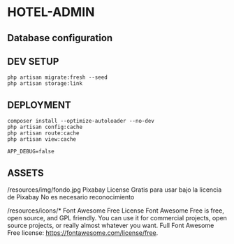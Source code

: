 # HOTEL-ADMIN

## Database configuration

## DEV SETUP

```shell
php artisan migrate:fresh --seed
php artisan storage:link
```

## DEPLOYMENT

```shell
composer install --optimize-autoloader --no-dev
php artisan config:cache
php artisan route:cache
php artisan view:cache

```

```
APP_DEBUG=false
```

## ASSETS
/resources/img/fondo.jpg
Pixabay License
Gratis para usar bajo la licencia de Pixabay
No es necesario reconocimiento

/resources/icons/*
Font Awesome Free License
Font Awesome Free is free, open source, and GPL friendly. You can use it for
commercial projects, open source projects, or really almost whatever you want.
Full Font Awesome Free license: https://fontawesome.com/license/free.
